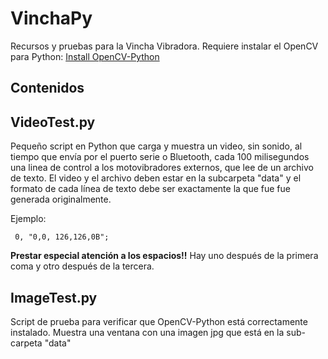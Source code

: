 # VinchaPy
Recursos y pruebas para la Vincha Vibradora. Requiere instalar el OpenCV para Python: [Install OpenCV-Python](https://docs.opencv.org/4.x/da/df6/tutorial_py_table_of_contents_setup.html)

## Contenidos

## VideoTest.py 
Pequeño script en Python que carga y muestra un video, sin sonido, al tiempo que envía por el puerto serie o Bluetooth, cada  100 milisegundos una linea de control a los motovibradores externos, que lee de un archivo de texto.
El video y el archivo deben estar en la subcarpeta "data" y el formato de cada línea de texto debe ser exactamente la que fue fue generada originalmente.

Ejemplo: 

     0, "0,0, 126,126,0B"; 

**Prestar especial atención a los espacios!!** Hay uno después de la primera coma y otro después de la tercera. 

## ImageTest.py
Script de prueba para verificar que OpenCV-Python está correctamente instalado. Muestra una ventana con una imagen jpg que está en la sub-carpeta "data"